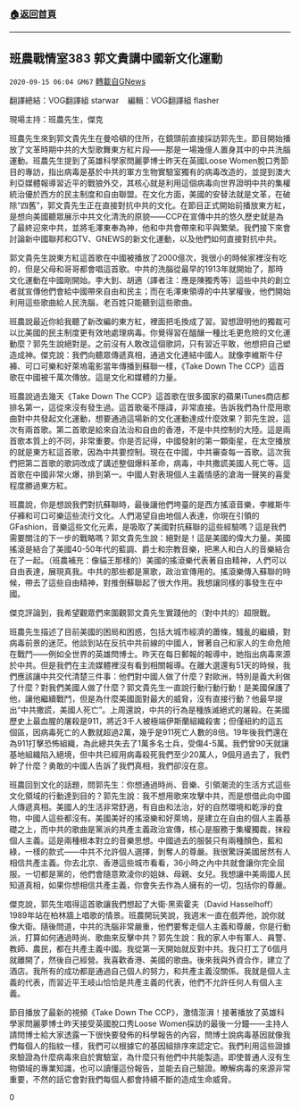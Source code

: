###  [:house:返回首頁](https://github.com/ourhimalayas/txt)
---

## 班農戰情室383 郭文貴講中國新文化運動
`2020-09-15 06:04 GM67` [轉載自GNews](https://gnews.org/zh-hant/357062/)

翻譯總結：VOG翻譯組 starwar    編輯：VOG翻譯組 flasher



現場主持：班農先生，傑克

班農先生來到郭文貴先生在曼哈頓的住所，在鏡頭前直接採訪郭先生。節目開始播放了文革時期中共的大型歌舞東方紅片段——那是一場幾億人置身其中的中共洗腦運動。班農先生提到了英雄科學家閆麗夢博士昨天在英國Loose Women脫口秀節目的專訪，指出病毒是基於中共的軍方生物實驗室獨有的病毒改造的，並提到澳大利亞媒體報導習近平的戰狼外交，其核心就是利用這個病毒向世界證明中共的集權統治優於西方的民主制度和自由聯盟。在文化方面，美國的安替法就是文革，在破除“四舊”，郭文貴先生正在直接對抗中共的文化。在節目正式開始前播放東方紅，是想向美國聽眾展示中共文化清洗的原貌——CCP在宣傳中共的悠久歷史就是為了最終迎來中共，並將毛澤東奉為神，他和中共會帶來和平與繁榮。我們接下來會討論新中國聯邦和GTV、GNEWS的新文化運動，以及他們如何直接對抗中共。

郭文貴先生說東方紅這首歌在中國被播放了2000億次，我很小的時候家裡沒有吃的，但是父母和哥哥都會唱這首歌。中共的洗腦從最早的1913年就開始了，那時文化運動在中國剛開始。李大釗、胡適（譯者注：應是陳獨秀等）這些中共的創立者就宣傳他們會給中國帶來自由和民主；而在毛澤東領導的中共掌權後，他們開始利用這些歌曲給人民洗腦，老百姓只能聽到這些歌曲。

班農說最近你給我聽了新改編的東方紅，裡面把毛換成了習。習想證明他的獨裁可以比美國的民主制度更有效地處理病毒。你覺得習在醞釀一種比毛更危險的文化運動麼？郭先生說絕對是。之前沒有人敢改這個歌詞，只有習近平敢，他想把自己塑造成神。傑克說：我們向聽眾傳遞真相，通過文化連結中國人。就像李維斯牛仔褲、可口可樂和好萊塢電影當年傳播到蘇聯一樣，《Take Down The CCP》這首歌在中國被千萬次傳放。這是文化和媒體的力量。

班農說過去幾天《Take Down The CCP》這首歌在很多國家的蘋果iTunes商店都排名第一，這從來沒有發生過。這首歌毫不隱諱，非常直接。告訴我們為什麼用歌曲對中共發起文化運動，想要通過這場新的文化運動達成什麼效果？郭先生說，這次有兩首歌。第二首歌是給來自法治和自由的香港，不是中共控制的大陸。這是兩首歌本質上的不同，非常重要。你是否記得，中國發射的第一顆衛星，在太空播放的就是東方紅這首歌，因為中共要控制。現在在中國，中共審查每一首歌。這次我們把第二首歌的歌詞改成了講述整個爆料革命，病毒，中共撒謊美國人死亡等。這首歌在中國非常火爆，排到第一。中國人對表現個人主義情感的滄海一聲笑的喜愛程度勝過東方紅。

班農說，你是想說我們對抗蘇聯時，最後讓他們垮臺的是西方搖滾音樂，李維斯牛仔褲和可口可樂這些流行文化。人們渴望自由地個人表達，你現在引領的GFashion，音樂這些文化元素，是吸取了美國對抗蘇聯的這些經驗嗎？這是我們需要關注的下一步的戰略嗎？郭文貴先生說：絕對是！這是美國的偉大力量。美國搖滾是結合了美國40-50年代的藍調、爵士和宗教音樂，把黑人和白人的音樂結合在了一起。（班農補充：像貓王那樣的）美國的搖滾樂代表著自由精神，人們可以自由表達，展現真我。中共的那些都是黨歌，政治宣傳用的。搖滾樂傳入蘇聯的時候，帶去了這些自由精神，對推倒蘇聯起了很大作用。我想讓同樣的事發生在中國。

傑克評論到，我希望觀眾們來圍觀郭文貴先生實踐他的（對中共的）超限戰。

班農先生描述了目前美國的困局和困惑，包括大城市經濟的蕭條，騷亂的繼續，對病毒前景的迷茫。他談到站在反抗中共前線的中國人，冒著自己和家人的生命危險在戰鬥——例如全世界的英雄閆博士。昨天在每日郵報的報導中，她指出病毒來源於中共。但是我們在主流媒體裡沒有看到相關報導。在離大選還有51天的時候，我們應該讓中共交代清楚三件事：他們對中國人做了什麼？對歐洲，特別是義大利做了什麼？對我們美國人做了什麼？郭文貴先生一直說行動行動行動！是美國保護了他，讓他繼續戰鬥，但是為什麼美國面對最大的威脅，沒有直接行動？他最早提出“中共撒謊，美國人死亡”。上周還說，中共的行為是種族滅絕式的屠殺。在美國歷史上最血腥的屠殺是911，將近3千人被極端伊斯蘭組織殺害；但僅紐約的這五個區，因病毒死亡的人數就超過2萬，幾乎是911死亡人數的8倍。19年後我們還在為911打擊恐怖組織，為此總共失去了1萬多名士兵，受傷4-5萬。我們曾90天就讓基地組織陷入絕境，但中共已經用病毒殺死我們至少20萬人，9個月過去了，我們幹了什麼？勇敢的中國人告訴了我們真相，我們卻沒在意。

班農回到文化的話題，問郭先生：你想通過時尚、音樂、引領潮流的生活方式這些文化領域的行動達到目的？郭先生說：我不想用歌來攻擊中共，而是想借此向中國人傳遞真相。美國人的生活非常舒適，有自由和法治，好的自然環境和乾淨的食物，中國人這些都沒有。美國美好的搖滾樂和好萊塢，是建立在自由的個人主義基礎之上，而中共的歌曲是黨派的共產主義政治宣傳，核心是服務于集權獨裁，抹殺個人主義。這是兩種根本對立的音樂思想。中國過去的服裝只有兩種顏色，藍和綠，一樣的款式——中共不允許個人選擇，剝奪人的尊嚴。我很驚訝美國居然有人相信共產主義。你去北京、香港這些城市看看，36小時之內中共就會讓你完全屈服。一切都是黨的，他們會隨意欺淩你的姐妹、母親、女兒。我想讓中美兩國人民知道真相，如果你想相信共產主義，你會失去作為人擁有的一切，包括你的尊嚴。

傑克說，郭先生唱得這首歌讓我們想起了大衛·黑索霍夫（David Hasselhoff）1989年站在柏林牆上唱歌的情景。班農開玩笑說，我週末一直在戲弄他，說你就像大衛。隨後問道，中共的洗腦非常嚴重，他們要奪走個人主義和尊嚴，你是行動派，打算如何通過時尚、歌曲來反擊中共？郭先生說：我的家人中有軍人、員警、教師、農民，都在共產主義中國。我從第一天開始就反對中共。我只打工了6個月就離開了，然後自己經營。我喜歡香港、美國的歌曲。後來我與外資合作，建立了酒店。我所有的成功都是通過自己個人的努力，和共產主義沒關係。我就是個人主義的代表，而習近平王岐山恰恰是共產主義的代表，他們不允許任何人有個人主義。

節目播放了最新的視頻《Take Down The CCP》，激情澎湃！接著播放了英雄科學家閆麗夢博士昨天接受英國脫口秀Loose Women採訪的最後一分鐘——主持人請閆博士給大家透露一下很快要發佈的科學報告的內容，閆博士說病毒基因就像我們每個人的指紋一樣，我們可以根據它的基因組排序來認定它。我們利用這些證據來驗證為什麼病毒來自於實驗室，為什麼只有他們中共能製造。即使普通人沒有生物領域的專業知識，也可以讀懂這份報告，並能去自己驗證。瞭解病毒的來源非常重要，不然的話它會對我們每個人都會持續不斷的造成生命威脅。

0
